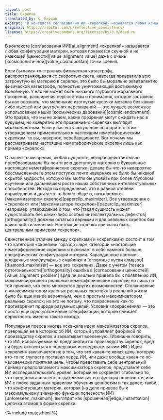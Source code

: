 ```yaml
---
layout: post
title: Скрепка
translated_by: К. Кирдан
excerpt: "В контексте согласования ИИ «скрепкой» называется любая конфигурация материи, которая покажется скучной и не имеющей ценности даже с очень космополитичной точки зрения."
original: https://arbital.com/p/reflective_consistency/
license: https://creativecommons.org/licenses/by/3.0/deed.ru
---
```

В контексте [согласования ИИ][ai_alignment] «скрепкой» называется любая конфигурация материи, которая покажется скучной и не имеющей [ценности][value_alignment_value] даже с очень [космополитичной][value_cosmopolitan] точки зрения.

Если бы какая-то странная физическая катастрофа, распространяющаяся со скоростью света, навсегда превратила всю затронутую ей материю в скрепки, это было бы морально эквивалентно физической катастрофе, полностью уничтожающей достижимую Вселенную. У нас не может быть никакого глубокого морального прозрения, расширения перспективы и понимания, которое заставило бы нас осознать, что маленькие изогнутые кусочки металла без каких-либо мыслей или внутренних переживаний — это лучшее возможное использование наших [космических дарований][cosmic_endowment]. Это правда, что мы не знаем, какие прозрения могут ожидать нас в будущем, но _конкретно это_ прозрение-о-скрепках выглядит _маловероятным_. Если у вас есть искушение поспорить с этим утверждением применительно к настоящим неметафорическим скрепкам, то вы, наверное, перебарщиваете. Вот почему мы рассматриваем настоящие неметафорические скрепки лишь как пример «скрепок».

С нашей точки зрения, любая сущность, которая действительно преобразовывала бы почти всю доступную материю в буквальные настоящие неметафорические скрепки, делала бы что-то невероятно бессмысленное; в этом поступке почти наверняка не было бы никакой скрытой мудрости, которую мы могли бы уловить при более глубоком изучении или дальнейшем росте наших собственных интеллектуальных способностей. Исходя из определения, это в равной степени справедливо и для чего-то более общего, называемого [максимизатором скрепок][paperclip_maximizer]. Все утверждения о «скрепках» или [максимизаторе «скрепок»][paperclip_maximizer] (например, утверждение о том, что [такая сущность может существовать без каких-либо особых интеллектуальных дефектов][orthogonality]) должны остаться верными и для реальных скрепок без каких-либо изменений. Настоящие скрепки призваны быть центральным примером «скрепок».

Единственное отличие между скрепками и «скрепками» состоит в том, что категория «скрепки» гораздо _шире_ категории «настоящие неметафорические скрепки» и включает в себя намного больше специфических конфигураций материи. Карандашные ластики, крошечные молекулярные смайлики и [огромные куски алмазов][diamond_maximizer] — все это «скрепки». Даже с учетом [тезиса ортогональности][orthogonality] ошибка в [согласовании ценностей][value_alignment_problem] вряд ли _реально_ привела бы к появлению ИИ, максимизирующего реальные неметафорические скрепки; но лишь по той причине, что есть множество других возможностей. Столкновение с «максимизатором красных реальных скрепок» в реальной жизни было бы еще менее вероятным, чем с простым максимизатором реальных скрепок; но это не потому, что покраснение как-то противоречит природе разумных целей. Условие «покраснения» — это просто еще одно усложнение спецификации, которое снижает вероятность именно такого исхода.

Популярная пресса иногда искажала идею максимизатора скрепок, превращая ее в историю об ИИ, который управляет фабрикой по производству скрепок и захватывает вселенную. (Излишне говорить, что ИИ, используемый на предприятии по производству скрепок, вряд ли будет относиться к передовым исследовательским ИИ.) Идея «скрепки» заключается не в том, что это какая-то явная цель, которую кто-то по глупости поставил перед ИИ, или даже вообще какая-то по-человечески понятная цель. Чтобы представить себе центральный пример предполагаемого максимизатора скрепок, представьте себе ИИ исследовательского уровня, который не сохраняет стабильно то, что предполагалось его создателями как его функция полезности, или ИИ с плохо заданным правилом обучения ценностям и так далее; такой, что конфигурация материи, которая [на деле привела бы к максимальному значению функции полезности ИИ][unforeseen_maximum], выглядит как [крошечная][edge_instantiation] цепочка атомов в форме скрепки.

{% include routes.html %}

